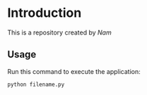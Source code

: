 # Introduction

This is a repository created by *Nam*

## Usage

Run this command to execute the application:

`python filename.py`

